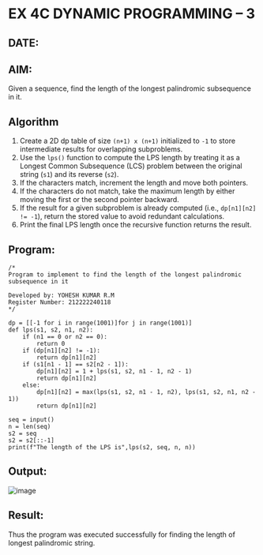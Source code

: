 # EX 4C DYNAMIC PROGRAMMING – 3
## DATE:
## AIM:
Given a sequence, find the length of the longest palindromic subsequence in it.

## Algorithm

1. Create a 2D dp table of size `(n+1) x (n+1)` initialized to `-1` to store intermediate results for overlapping subproblems.
2. Use the `lps()` function to compute the LPS length by treating it as a Longest Common Subsequence (LCS) problem between the original string (`s1`) and its reverse (`s2`).
3. If the characters match, increment the length and move both pointers.
4. If the characters do not match, take the maximum length by either moving the first or the second pointer backward.
5. If the result for a given subproblem is already computed (i.e., `dp[n1][n2] != -1`), return the stored value to avoid redundant calculations.
6. Print the final LPS length once the recursive function returns the result.

## Program:
```
/*
Program to implement to find the length of the longest palindromic subsequence in it

Developed by: YOHESH KUMAR R.M
Register Number: 212222240118
*/

dp = [[-1 for i in range(1001)]for j in range(1001)]
def lps(s1, s2, n1, n2):
    if (n1 == 0 or n2 == 0):
        return 0
    if (dp[n1][n2] != -1):
        return dp[n1][n2]
    if (s1[n1 - 1] == s2[n2 - 1]):
        dp[n1][n2] = 1 + lps(s1, s2, n1 - 1, n2 - 1)
        return dp[n1][n2]
    else:
        dp[n1][n2] = max(lps(s1, s2, n1 - 1, n2), lps(s1, s2, n1, n2 - 1))
        return dp[n1][n2]
        
seq = input()
n = len(seq)
s2 = seq
s2 = s2[::-1]
print(f"The length of the LPS is",lps(s2, seq, n, n))

```

## Output:

![image](https://github.com/user-attachments/assets/4fe2d055-9b39-4f07-9492-9213febbf50d)


## Result:
Thus the program was executed successfully for finding the length of longest palindromic string.
